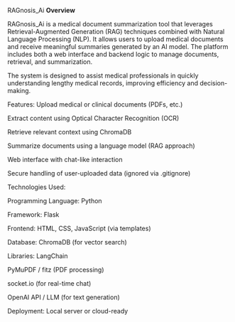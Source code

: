 
RAGnosis_Ai
**Overview**

RAGnosis_Ai is a medical document summarization tool that leverages Retrieval-Augmented Generation (RAG) techniques combined with Natural Language Processing (NLP). It allows users to upload medical documents and receive meaningful summaries generated by an AI model. The platform includes both a web interface and backend logic to manage documents, retrieval, and summarization.

The system is designed to assist medical professionals in quickly understanding lengthy medical records, improving efficiency and decision-making.

Features:
Upload medical or clinical documents (PDFs, etc.)

Extract content using Optical Character Recognition (OCR)

Retrieve relevant context using ChromaDB

Summarize documents using a language model (RAG approach)

Web interface with chat-like interaction

Secure handling of user-uploaded data (ignored via .gitignore)

Technologies Used:

Programming Language: Python

Framework: Flask

Frontend: HTML, CSS, JavaScript (via templates)

Database: ChromaDB (for vector search)

Libraries: LangChain

PyMuPDF / fitz (PDF processing)

socket.io (for real-time chat)

OpenAI API / LLM (for text generation)

Deployment: Local server or cloud-ready
